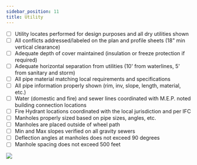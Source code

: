 ```yaml
---
sidebar_position: 11
title: Utility
---
```


- [ ] Utility locates performed for design purposes and all dry utilities shown
- [ ] All conflicts addressed/labeled on the plan and profile sheets (18" min vertical clearance)
- [ ] Adequate depth of cover maintained (insulation or freeze protection if required)
- [ ] Adequate horizontal separation from utilities (10' from waterlines, 5' from sanitary and storm)
- [ ] All pipe material matching local requirements and specifications
- [ ] All pipe information properly shown (rim, inv, slope, length, material, etc.)
- [ ] Water (domestic and fire) and sewer lines coordinated with M.E.P. noted building connection locations
- [ ] Fire Hydrant locations coordinated with the local jurisdiction and per IFC
- [ ] Manholes properly sized based on pipe sizes, angles, etc.
- [ ] Manholes are placed outside of wheel path
- [ ] Min and Max slopes verified on all gravity sewers
- [ ] Deflection angles at manholes does not exceed 90 degrees
- [ ] Manhole spacing does not exceed 500 feet

![](/images/checklists/6-UTILITY.png)
